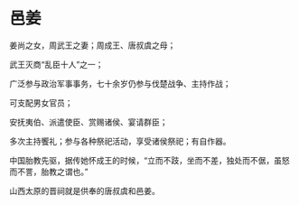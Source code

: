 # 邑姜

姜尚之女，周武王之妻；周成王、唐叔虞之母；

武王灭商“乱臣十人”之一；

广泛参与政治军事事务，七十余岁仍参与伐楚战争、主持作战；

可支配男女官员；

安抚夷伯、派遣使臣、赏赐诸侯、宴请群臣；

多次主持饗礼；参与各种祭祀活动，享受诸侯祭祀；有自作器。

中国胎教先驱，据传她怀成王的时候，“立而不跂，坐而不差，独处而不倨，虽怒而不詈，胎教之谓也。”

山西太原的晋祠就是供奉的唐叔虞和邑姜。
